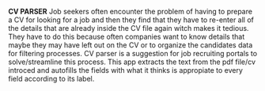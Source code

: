 **CV PARSER**
Job seekers often encounter the problem of having to prepare a CV for looking for a job and then they find that they have to re-enter all of the details that are already inside the CV file again witch makes it tedious.
They have to do this because often companies want to know details that maybe they may have left out on the CV or to organize the candidates data for filtering processes.
CV parser is a suggestion for job recruiting portals to solve/streamline this process.
This app extracts the text from the pdf file/cv introced and autofills the fields with what it thinks is appropiate to every field according to its label.
